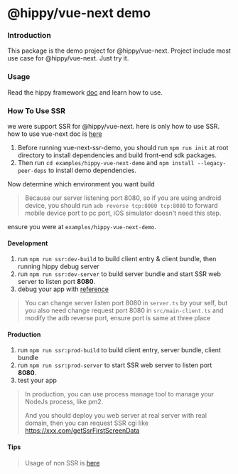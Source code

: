 # @hippy/vue-next demo


### Introduction
This package is the demo project for @hippy/vue-next. Project include most use case for
@hippy/vue-next. Just try it.

### Usage
Read the hippy framework [doc](https://github.com/Tencent/Hippy/blob/master/README.md#-getting-started) and learn
how to use.

### How To Use SSR

we were support SSR for @hippy/vue-next. here is only how to use SSR. how to use vue-next doc is [here](https://hippyjs.org/en-us/#/hippy-vue/vue3)

1. Before running vue-next-ssr-demo, you should run `npm run init` at root directory to install dependencies and build front-end sdk packages.
2. Then run `cd examples/hippy-vue-next-demo` and `npm install --legacy-peer-deps` to install demo dependencies.

Now determine which environment you want build 

> Because our server listening port 8080, so if you are using android device, you should run `adb reverse tcp:8080 tcp:8080`
> to forward mobile device port to pc port, iOS simulator doesn't need this step.

ensure you were at `examples/hippy-vue-next-demo`.

#### Development

1. run `npm run ssr:dev-build` to build client entry & client bundle, then running hippy debug server
2. run `npm run ssr:dev-server` to build server bundle and start SSR web server to listen port **8080**.
3. debug your app with [reference](https://hippyjs.org/en-us/#/guide/debug)
> You can change server listen port 8080 in `server.ts` by your self, but you also need change request port 8080 in
> `src/main-client.ts` and modify the adb reverse port, ensure port is same at three place

#### Production

1. run `npm run ssr:prod-build` to build client entry, server bundle, client bundle
2. run `npm run ssr:prod-server` to start SSR web server to listen port **8080**.
3. test your app
> In production, you can use process manage tool to manage your NodeJs process, like pm2.
> 
> And you should deploy you web server at real server with real domain, then you can request
> SSR cgi like https://xxx.com/getSsrFirstScreenData
>

#### Tips
> Usage of non SSR is [here](https://hippyjs.org/en-us/#/guide/integration)
